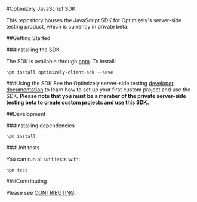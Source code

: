 #Optimizely JavaScript SDK

This repository houses the JavaScript SDK for Optimizely's server-side testing product, which is currently in private beta.

##Getting Started

###Installing the SDK

The SDK is available through [npm](https://npmjs.com/package/optimizely-client-sdk). To install:

```
npm install optimizely-client-sdk --save
```

###Using the SDK
See the Optimizely server-side testing [developer documentation](http://developers.optimizely.com/server/reference/index.html) to learn how to set up your first custom project and use the SDK. **Please note that you must be a member of the private server-side testing beta to create custom projects and use this SDK.**

##Development

###Installing dependencies

```npm install```

###Unit tests

You can run all unit tests with:
```
npm test
```

###Contributing

Please see [CONTRIBUTING](CONTRIBUTING.md).
